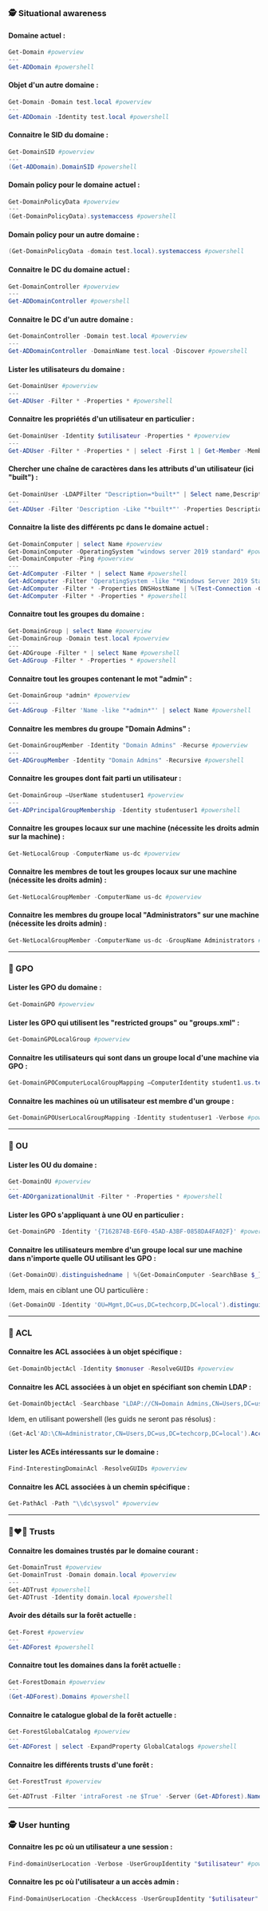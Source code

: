 ### 🕵️ Situational awareness

#### Domaine actuel :

```powershell
Get-Domain #powerview
---
Get-ADDomain #powershell
```

#### Objet d'un autre domaine :

```powershell
Get-Domain -Domain test.local #powerview
---
Get-ADDomain -Identity test.local #powershell
```

#### Connaitre le SID du domaine :

```powershell
Get-DomainSID #powerview
---
(Get-ADDomain).DomainSID #powershell
```

#### Domain policy pour le domaine actuel :

```powershell
Get-DomainPolicyData #powerview
---
(Get-DomainPolicyData).systemaccess #powershell
```

#### Domain policy pour un autre domaine :

```powershell
(Get-DomainPolicyData -domain test.local).systemaccess #powershell
```

#### Connaitre le DC du domaine actuel :

```powershell
Get-DomainController #powerview
---
Get-ADDomainController #powershell
```

#### Connaitre le DC d'un autre domaine :

```powershell
Get-DomainController -Domain test.local #powerview
---
Get-ADDomainController -DomainName test.local -Discover #powershell
```

#### Lister les utilisateurs du domaine :

```powershell
Get-DomainUser #powerview
---
Get-ADUser -Filter * -Properties * #powershell
```

#### Connaitre les propriétés d'un utilisateur en particulier :

```powershell
Get-DomainUser -Identity $utilisateur -Properties * #powerview
---
Get-ADUser -Filter * -Properties * | select -First 1 | Get-Member -MemberType *Property | select Name #powershell
```

#### Chercher une chaîne de caractères dans les attributs d'un utilisateur (ici "built") :

```powershell
Get-DomainUser -LDAPFilter "Description=*built*" | Select name,Description #powershell
---
Get-ADUser -Filter 'Description -Like "*built*"' -Properties Description | select name,Description #powershell
```

#### Connaitre la liste des différents pc dans le domaine actuel :

```powershell
Get-DomainComputer | select Name #powerview
Get-DomainComputer -OperatingSystem "windows server 2019 standard" #powerview
Get-DomainComputer -Ping #powerview
---
Get-AdComputer -Filter * | select Name #powershell
Get-AdComputer -Filter 'OperatingSystem -like "*Windows Server 2019 Standard*"' -Properties OperatingSystem | select Name,OperatingSystem #powershell
Get-AdComputer -Filter * -Properties DNSHostName | %(Test-Connection -Count 1 -ComputerName $_.DNSHostName) #powershell
Get-AdComputer -Filter * -Properties * #powershell
```

#### Connaitre tout les groupes du domaine :

```powershell
Get-DomainGroup | select Name #powerview
Get-DomainGroup -Domain test.local #powerview
---
Get-ADGroupe -Filter * | select Name #powershell
Get-AdGroup -Filter * -Properties * #powershell
```

#### Connaitre tout les groupes contenant le mot "admin" :

```powershell
Get-DomainGroup *admin* #powerview
---
Get-AdGroup -Filter 'Name -like "*admin*"' | select Name #powershell
```

#### Connaitre les membres du groupe "Domain Admins" :

```powershell
Get-DomainGroupMember -Identity "Domain Admins" -Recurse #powerview
---
Get-ADGroupMember -Identity "Domain Admins" -Recursive #powershell
```

#### Connaitre les groupes dont fait parti un utilisateur :

```powershell
Get-DomainGroup –UserName studentuser1 #powerview
---
Get-ADPrincipalGroupMembership -Identity studentuser1 #powershell
```

#### Connaitre les groupes locaux sur une machine (nécessite les droits admin sur la machine) :

```powershell
Get-NetLocalGroup -ComputerName us-dc #powerview
```

#### Connaitre les membres de tout les groupes locaux sur une machine (nécessite les droits admin) :

```powershell
Get-NetLocalGroupMember -ComputerName us-dc #powerview
```

#### Connaitre les membres du groupe local "Administrators" sur une machine (nécessite les droits admin) :

```powershell
Get-NetLocalGroupMember -ComputerName us-dc -GroupName Administrators #powerview
```

---
### 🥞 GPO

#### Lister les GPO du domaine :

```powershell
Get-DomainGPO #powerview
```

#### Lister les GPO qui utilisent les "restricted groups" ou "groups.xml" :

```powershell
Get-DomainGPOLocalGroup #powerview
```

#### Connaitre les utilisateurs qui sont dans un groupe local d'une machine via GPO :

```powershell
Get-DomainGPOComputerLocalGroupMapping –ComputerIdentity student1.us.techcorp.local #powerview
```

#### Connaitre les machines où un utilisateur est membre d'un groupe :

```powershell
Get-DomainGPOUserLocalGroupMapping -Identity studentuser1 -Verbose #powerview
```

---
### 🤵 OU

#### Lister les OU du domaine :

```powershell
Get-DomainOU #powerview
---
Get-ADOrganizationalUnit -Filter * -Properties * #powershell
```

#### Lister les GPO s'appliquant à une OU en particulier :

```powershell
Get-DomainGPO -Identity '{7162874B-E6F0-45AD-A3BF-0858DA4FA02F}' #powerview
```

#### Connaitre les utilisateurs membre d'un groupe local sur une machine dans n'importe quelle OU utilisant les GPO :

```powershell
(Get-DomainOU).distinguishedname | %{Get-DomainComputer -SearchBase $_} | Get-DomainGPOComputerLocalGroupMapping #powershell
```

Idem, mais en ciblant une OU particulière :

```powershell
(Get-DomainOU -Identity 'OU=Mgmt,DC=us,DC=techcorp,DC=local').distinguishedname | %{Get-DomainComputer -SearchBase $_} | Get-DomainGPOComputerLocalGroupMapping #powershell
```

---
### 📝 ACL

#### Connaitre les ACL associées à un objet spécifique :

```powershell
Get-DomainObjectAcl -Identity $monuser -ResolveGUIDs #powerview
```

#### Connaitre les ACL associées à un objet en spécifiant son chemin LDAP :

```powershell
Get-DomainObjectAcl -Searchbase "LDAP://CN=Domain Admins,CN=Users,DC=us,DC=techcorp,DC=local" -ResolveGUIDs -Verbose #powerview
```

Idem, en utilisant powershell (les guids ne seront pas résolus) :

```powershell
(Get-Acl'AD:\CN=Administrator,CN=Users,DC=us,DC=techcorp,DC=local').Access #powershell
```

#### Lister les ACEs intéressants sur le domaine :

```powershell
Find-InterestingDomainAcl -ResolveGUIDs #powerview
```

#### Connaitre les ACL associées à un chemin spécifique :

```powershell
Get-PathAcl -Path "\\dc\sysvol" #powerview
```

---
### 👨‍❤️‍👨 Trusts

#### Connaitre les domaines trustés par le domaine courant :

```powershell
Get-DomainTrust #powerview
Get-DomainTrust -Domain domain.local #powerview
---
Get-ADTrust #powershell
Get-ADTrust -Identity domain.local #powershell
```

#### Avoir des détails sur la forêt actuelle :

```powershell
Get-Forest #powerview
---
Get-ADForest #powershell
```

#### Connaitre tout les domaines dans la forêt actuelle :

```powershell
Get-ForestDomain #powerview
---
(Get-ADForest).Domains #powershell
```

#### Connaitre le catalogue global de la forêt actuelle :

```powershell
Get-ForestGlobalCatalog #powerview
---
Get-ADForest | select -ExpandProperty GlobalCatalogs #powershell
```

#### Connaitre les différents trusts d'une forêt :

```powershell
Get-ForestTrust #powerview
---
Get-ADTrust -Filter 'intraForest -ne $True' -Server (Get-ADforest).Name #powershell
```

---
### 🕵️ User hunting

#### Connaitre les pc où un utilisateur a une session :

```powershell
Find-domainUserLocation -Verbose -UserGroupIdentity "$utilisateur" #powerview
```

#### Connaitre les pc où l'utilisateur a un accès admin :

```powershell
Find-DomainUserLocation -CheckAccess -UserGroupIdentity "$utilisateur" #powerview
```
